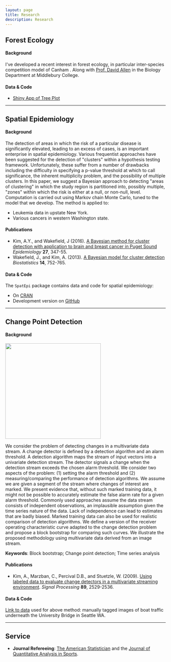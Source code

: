 ```yaml
---
layout: page
title: Research
description: Research
---
```



## Forest Ecology

#### **Background**

I've developed a recent interest in forest ecology, in particular inter-species 
competition model of Canham . Along with [Prof. David
Allen](http://www.middlebury.edu/academics/bio/faculty/node/352418) in the
Biology Department at Middlebury College.

#### **Data & Code**

* [Shiny App of Tree Plot](https://shiny.middlebury.edu:3838/aykim/Focal_Trees/)



<hr>


## Spatial Epidemiology

#### **Background**

The detection of areas in which the risk of a particular disease is 
significantly elevated, leading to an excess of cases, is an important 
enterprise in spatial epidemiology. Various frequentist approaches have been 
suggested for the detection of "clusters" within a hypothesis testing framework.
Unfortunately, these suffer from a number of drawbacks including the difficulty 
in specifying a p-value threshold at which to call significance, the inherent 
multiplicity problem, and the possibility of multiple clusters. In this paper, 
we suggest a Bayesian approach to detecting "areas of clustering" in which the 
study region is partitioned into, possibly multiple, "zones" within which the 
risk is either at a null, or non-null, level. Computation is carried out using 
Markov chain Monte Carlo, tuned to the model that we develop. The method is
applied to:

* Leukemia data in upstate New York.
* Various cancers in western Washington state.

#### **Publications**

* Kim, A.Y., and Wakefield, J (2016). [A Bayesian method for cluster detection with application to brain and breast cancer in Puget Sound](http://www.ncbi.nlm.nih.gov/pubmed/26841056) *Epidemiology* **27**, 347-55.
* Wakefield, J., and Kim, A. (2013). [A Bayesian model for cluster detection](http://biostatistics.oxfordjournals.org/content/14/4/752)
*Biostatistics* **14**, 752-765.

#### **Data & Code**

The `SpatEpi` package contains data and code for spatial epidemiology:

* On [CRAN](http://cran.r-project.org/package=SpatialEpi)
* Development version on [GitHub](https://github.com/rudeboybert/SpatialEpi)


<hr>


## Change Point Detection

#### **Background**

<img src="{{BASE_PATH}}/assets/images/university_bridge.jpg" width="300">

We consider the problem of detecting changes in a multivariate
data stream. A change detector is defined by a detection algorithm and an alarm
threshold. A detection algorithm maps the stream of input vectors into a
univariate detection stream. The detector signals a change when the detection
stream exceeds the chosen alarm threshold. We consider two aspects of the
problem: (1) setting the alarm threshold and (2) measuring/comparing the
performance of detection algorithms. We assume we are given a segment of the
stream where changes of interest are marked. We present evidence that, without
such marked training data, it might not be possible to accurately estimate the
false alarm rate for a given alarm threshold. Commonly used approaches assume
the data stream consists of independent observations, an implausible assumption
given the time series nature of the data. Lack of independence can lead to
estimates that are badly biased. Marked training data can also be used for
realistic comparison of detection algorithms. We define a version of the
receiver operating characteristic curve adapted to the change detection problem
and propose a block bootstrap for comparing such curves. We illustrate the
proposed methodology using multivariate data derived from an image stream.

**Keywords**: Block bootstrap; Change point detection; Time series analysis

#### **Publications**

* Kim, A., Marzban, C., Percival D.B., and Stuetzle, W. (2009). [Using labeled data to evaluate change detectors in a multivariate streaming environment](http://www.sciencedirect.com/science/article/pii/S016516840900173X). *Signal Processing* **89**, 2529-2536.

#### **Data & Code**

[Link to data](http://www.stat.washington.edu/research/changedetection/) used for above method: manually tagged images of boat traffic
underneath the University Bridge in Seattle WA.


<hr>


## Service

* **Journal Refereeing**: [The American Statistician](http://www.tandfonline.com/toc/utas20/current) and the [Journal of Quantitative Analysis in Sports](www.degruyter.com/view/j/jqas).
